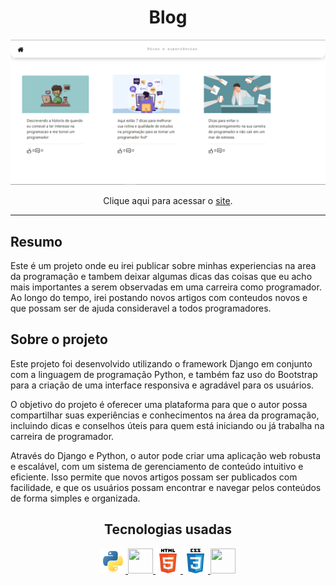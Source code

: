 <h1 align="center">Blog</h1>

<p align="center">
  <a href="https://web-production-a8a4.up.railway.app/" target="_blank">
    <img src="images_readme/blog.png" width="800px">
  </a>
</p>

<p align="center">Clique aqui para acessar o <a href="https://web-production-a8a4.up.railway.app/" target="_blank">site</a>.</p>

<hr>

<h2>Resumo</h2>
<p>
  Este é um projeto onde eu irei publicar sobre minhas experiencias na area da programação e tambem deixar algumas dicas das coisas
  que eu acho mais importantes a serem observadas em uma carreira como programador. Ao longo do tempo, irei postando novos artigos com 
  conteudos novos e que possam ser de ajuda consideravel a todos programadores.
</p>

<h2>Sobre o projeto</h2>
<p>
  Este projeto foi desenvolvido utilizando o framework Django em conjunto com a linguagem de programação Python, e também faz uso do 
  Bootstrap para a criação de uma interface responsiva e agradável para os usuários.
  
  O objetivo do projeto é oferecer uma plataforma para que o autor possa compartilhar suas experiências e conhecimentos na área da 
  programação, incluindo dicas e conselhos úteis para quem está iniciando ou já trabalha na carreira de programador.
  
  Através do Django e Python, o autor pode criar uma aplicação web robusta e escalável, com um sistema de gerenciamento de conteúdo 
  intuitivo e eficiente. Isso permite que novos artigos possam ser publicados com facilidade, e que os usuários possam encontrar e 
  navegar pelos conteúdos de forma simples e organizada.
</p>

<h2 align="center">Tecnologias usadas</h2>
<p align="center">
  <a href='https://www.python.org/' target='_blank'>
    <img src='https://raw.githubusercontent.com/devicons/devicon/master/icons/python/python-original.svg' width='40' height='40'>
  </a>
  <a href='https://www.djangoproject.com/' target='_blank'>
    <img src='https://camo.githubusercontent.com/537f66454b766b0d56da91225206ebf6d28ecff24d84668d52cf9430e02460fd/68747470733a2f2f63646e2e776f726c64766563746f726c6f676f2e636f6d2f6c6f676f732f646a616e676f2e737667' width='40' height='40'>
  </a>
  <a href='https://developer.mozilla.org/pt-BR/docs/Web/HTML' target='_blank'>
    <img src='https://raw.githubusercontent.com/devicons/devicon/master/icons/html5/html5-original-wordmark.svg' width='40' height='40'>
  </a>
  <a href='https://developer.mozilla.org/pt-BR/docs/Web/CSS' target='_blank'>
    <img src='https://raw.githubusercontent.com/devicons/devicon/master/icons/css3/css3-original-wordmark.svg' width='40' height='40'>
  </a>
  <a href='https://developer.mozilla.org/pt-BR/docs/Web/JavaScript' target='_blank'>
    <img src='https://img.icons8.com/color/256/javascript--v1.png' width='40' height='40'>
  </a>
</p>

